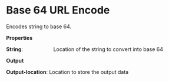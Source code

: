 # Base 64 URL Encode

Encodes string to base 64.

 **Properties**
 

**String**:                     Location of the string to convert into base 64

 **Output**
 

**Output-location**: Location to store the output data